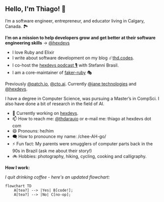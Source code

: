 ## Hello, I'm Thiago! 👋

I’m a software engineer, entrepreneur, and educator living in Calgary, Canada. 🏞️

**I’m on a mission to help developers grow and get better at their software engineering skills** -> [@hexdevs](https://www.hexdevs.com)

- I love Ruby and Elixir
- I write about software development on my blog ☄️[thd.codes](https://www.thd.codes).
- I co-host the [hexdevs podcast 🎙️](https://podcasts.apple.com/ca/podcast/hexdevs/id1475721754?l=en) with Stefanni Brasil.
- I am a core-maintainer of [faker-ruby](https://github.com/faker-ruby/faker) 🎭

Previously [@patch.io](https://github.com/patch-technology), [@cto.ai](https://github.com/cto-ai).
Currently [@jane technologies](https://github.com/janetechinc/) and [@hexdevs](https://github.com/hexdevs).

I have a degree in Computer Science, was pursuing a Master’s in CompSci. I also have done a bit of research in the field of AI.

- 🔭 Currently working on [hexdevs](https://www.hexdevs.com/).
- 📫 How to reach me: [@thdaraujo](https://twitter.com/thdaraujo) or e-mail me: thiago at hexdevs dot com
- 😄 Pronouns: he/him
- 🗨️ How to pronounce my name: /chee-AH-go/
- ⚡ Fun fact: My parents were smugglers of computer parts back in the 90s in Brazil (ask me about their story!)
- 🚲 Hobbies: photography, hiking, cycling, cooking and calligraphy.

**How I work:**

_I quit drinking coffee - here's an updated flowchart:_

```mermaid
flowchart TD
    A[tea?] --> |Yes| B[code!];
    A[tea?] --> |No| C[no-op];
```
